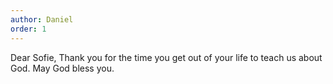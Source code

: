 ```yaml
---
author: Daniel
order: 1
---
```

Dear Sofie, Thank you for the time you get out of your life to teach us about God. May God bless you.
